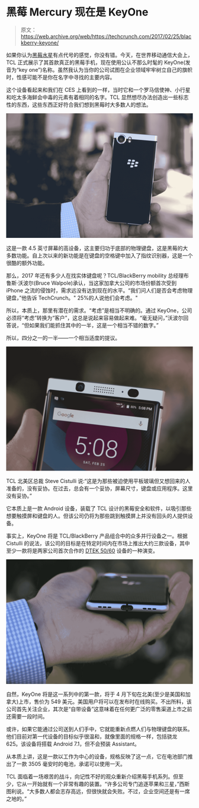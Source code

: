 # 黑莓 Mercury 现在是 KeyOne 

> 原文：<https://web.archive.org/web/https://techcrunch.com/2017/02/25/blackberry-keyone/>

如果你认为[黑莓水星](https://web.archive.org/web/20221006022556/https://beta.techcrunch.com/2017/01/06/blackberry-mercury/)有点代号的感觉，你没有错。今天，在世界移动通信大会上，TCL 正式展示了其首款真正的黑莓手机，现在使用公认不那么时髦的 KeyOne(发音为“key one”)名称。虽然我认为当你的公司试图在企业领域牢牢树立自己的旗帜时，性感可能不是你在名字中寻找的主要内容。

这个设备看起来和我们在 CES 上看到的一样，当时它和一个罗马信使神、小行星和吃太多海鲜会中毒的元素有着相同的名字。TCL 显然想尽办法创造出一些标志性的东西，这些东西正好符合我们想到黑莓时大多数人的想法。

![img_0700](img/e7825eac0945145f110bb1a5f4a1fb7b.png)

这是一款 4.5 英寸屏幕的高设备，这主要归功于底部的物理键盘，这是黑莓的大多数功能。自上次以来的新功能是在键盘的空格键中加入了指纹识别器，这是一个很酷的额外功能。

那么，2017 年还有多少人在找实体键盘呢？TCL/BlackBerry mobility 总经理布鲁斯·沃波尔(Bruce Walpole)承认，当这家加拿大公司的市场份额首次受到 iPhone 之流的侵蚀时，需求远没有达到现在的水平。“我们问人们是否会考虑物理键盘，”他告诉 TechCrunch。" 25%的人说他们会考虑。"

所以，本质上，那里有潜在的需求。“考虑”是相当不明确的。通过 KeyOne，公司必须将“考虑”转换为“客户”，这总是说起来容易做起来难。“毫无疑问，”沃波尔回答说，“但如果我们能抓住其中的一半，这是一个相当不错的数字。”

所以，四分之一的一半——一个相当适度的提议。

![img_0696](img/74891a2f552691b284a0a30e1af4cea4.png)

TCL 北美区总裁 Steve Cistulli 说:“这是为那些被迫使用平板玻璃但又想回来的人准备的，没有妥协。在过去，总会有一个妥协，屏幕尺寸，键盘或应用程序。这里没有妥协。”

它本质上是一款 Android 设备，装载了 TCL 设计的黑莓安全和软件，以吸引那些想要触摸屏和键盘的人。但该公司仍将为那些跳到触摸屏上并没有回头的人提供设备。

事实上，KeyOne 将是 TCL/BlackBerry 产品组合中的众多并行设备之一。根据 Cistulli 的说法，该公司的目标是在特定时间内在市场上推出大约三款设备，其中至少一款将是两家公司首次合作的 [DTEK 50/60](https://web.archive.org/web/20221006022556/https://beta.techcrunch.com/2016/10/25/dtek-60-review/) 设备的一种演变。

![img_0716](img/131c1eb869ead7785c2770db2b77d912.png)

自然，KeyOne 将是这一系列中的第一款，将于 4 月下旬在北美(至少是美国和加拿大)上市，售价为 549 美元。美国用户将可以在发布时在线购买。不出所料，该公司首先关注企业，其次是“自带设备”这意味着在任何更广泛的零售渠道上市之前还需要一段时间。

或许，如果它能通过公司送到人们手中，它就能重新点燃人们与物理键盘的联系。他们目前对第一代设备的目标似乎很温和，就像里面的规格一样，包括骁龙 625。该设备将搭载 Android 7.1，但不会预装 Assistant。

从本质上讲，这是一款以工作为中心的设备，规格反映了这一点，它在电池部门推出了一款 3505 毫安时的电池，承诺可以使用一天。

TCL 面临着一场艰苦的战斗，向记性不好的观众重新介绍黑莓手机系列。但至少，它从一开始就有一个非常有趣的装置。“许多公司专门追逐苹果和三星，”西斯图利说。“大多数人都会志存高远，但很快就会失败。不过，企业空间还是有一席之地的。”